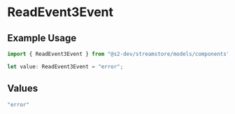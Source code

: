 # ReadEvent3Event

## Example Usage

```typescript
import { ReadEvent3Event } from "@s2-dev/streamstore/models/components";

let value: ReadEvent3Event = "error";
```

## Values

```typescript
"error"
```